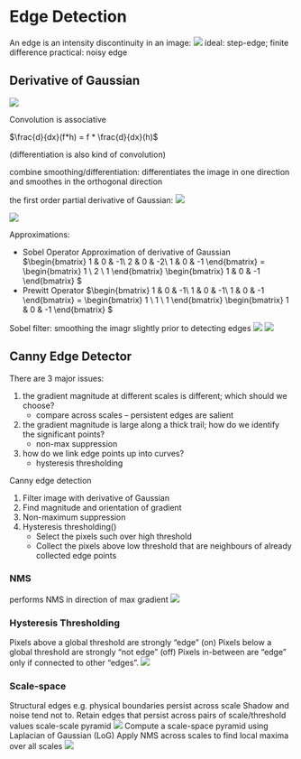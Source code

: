 # Edge Detection
An edge is an intensity discontinuity in an image:
![](images\discontinue.png)
ideal: step-edge; finite difference
practical: noisy edge
## Derivative of Gaussian
![](images\partialGaussian.png)

Convolution is associative

$\frac{d}{dx}(f*h) = f * \frac{d}{dx}(h)$

(differentiation is also kind of convolution)

combine smoothing/differentiation: 
differentiates the image in one direction and smoothes in the orthogonal direction

the first order partial derivative of Gaussian:
![](images\partialGaussian2.png)

![](images\Gaussian_all.png)


Approximations:
* Sobel Operator
Approximation of derivative of Gaussian
$\begin{bmatrix}
1 & 0 & -1\\
2 & 0 & -2\\
1 & 0 & -1
\end{bmatrix} = \begin{bmatrix}
1 \\
2 \\
1 \end{bmatrix}
\begin{bmatrix}
1 & 0 & -1
\end{bmatrix}
$
* Prewitt Operator
$\begin{bmatrix}
1 & 0 & -1\\
1 & 0 & -1\\
1 & 0 & -1
\end{bmatrix} = \begin{bmatrix}
1 \\
1 \\
1 \end{bmatrix}
\begin{bmatrix}
1 & 0 & -1
\end{bmatrix}
$

Sobel filter: smoothing the imagr slightly prior to detecting edges
![](images\sobel.png)
![](images\sobel_problem.png)

## Canny Edge Detector
There are 3 major issues:
1. the gradient magnitude at different scales is different; which should we choose? 
    * compare across scales – persistent edges are salient
2. the gradient magnitude is large along a thick trail; how do we identify the significant points?  
    * non-max suppression
3. how do we link edge points up into curves?  
    * hysteresis thresholding

Canny edge detection
1. Filter image with derivative of Gaussian
2. Find magnitude and orientation of gradient
3. Non-maximum suppression
4. Hysteresis thresholding()
    * Select the pixels such over high threshold
    * Collect the pixels above low threshold that are neighbours of already collected edge points

### NMS
performs NMS in direction of max gradient
![](images/NMS.png)
### Hysteresis Thresholding
Pixels above a global threshold are strongly “edge” (on)
Pixels below a global threshold are strongly “not edge” (off)
Pixels in-between are “edge” only if connected to other “edges”.
![](images/hysteresis.png)

### Scale-space
Structural edges e.g. physical boundaries persist across scale
Shadow and noise tend not to.
Retain edges that persist across pairs of scale/threshold values
scale-scale pyramid
![](images/scale_space.png)
Compute a scale-space pyramid using Laplacian of Gaussian (LoG)
Apply NMS across scales to find local maxima over all scales
![](images/scale_space1.png)